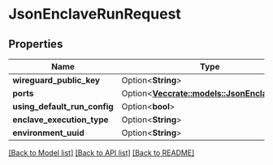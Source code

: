 # JsonEnclaveRunRequest

## Properties

Name | Type | Description | Notes
------------ | ------------- | ------------- | -------------
**wireguard_public_key** | Option<**String**> |  | [optional]
**ports** | Option<[**Vec<crate::models::JsonEnclavePort>**](json_EnclavePort.md)> |  | [optional]
**using_default_run_config** | Option<**bool**> |  | [optional]
**enclave_execution_type** | Option<**String**> |  | [optional]
**environment_uuid** | Option<**String**> |  | [optional]

[[Back to Model list]](../README.md#documentation-for-models) [[Back to API list]](../README.md#documentation-for-api-endpoints) [[Back to README]](../README.md)



